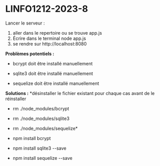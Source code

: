 # LINFO1212-2023-8
Lancer le serveur :
1. aller dans le repertoire ou se trouve app.js
2. Écrire dans le terminal node app.js
3. se rendre sur http://localhost:8080

**Problèmes potentiels :**
 - bcrypt doit être installé manuellement

 - sqlite3 doit être installé manuellement

 - sequelize doit être installé manuellement

**Solutions :**
*désinstaller le fichier existant pour chaque cas avant de le réinstaller
 - rm ./node_modules/bcrypt
 - rm ./node_modules/sqlite3
 - rm ./node_modules/sequelize*

 - npm install bcrypt

 - npm install sqlite3 --save

 - npm install sequelize --save
